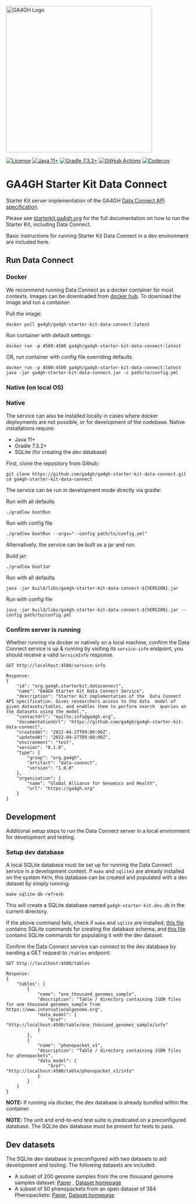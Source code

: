 <img src="https://www.ga4gh.org/wp-content/themes/ga4gh-theme/gfx/GA-logo-horizontal-tag-RGB.svg" alt="GA4GH Logo" style="width: 400px;"/>

[![License](https://img.shields.io/badge/License-Apache%202.0-blue.svg?style=flat-square)](https://opensource.org/licenses/Apache-2.0)
[![Java 11+](https://img.shields.io/badge/java-11+-blue.svg?style=flat-square)](https://www.java.com)
[![Gradle 7.3.3+](https://img.shields.io/badge/gradle-7.3.3+-blue.svg?style=flat-square)](https://gradle.org/)
[![GitHub Actions](https://img.shields.io/github/workflow/status/ga4gh/ga4gh-starter-kit-data-connect/test/main)](https://github.com/ga4gh/ga4gh-starter-kit-data-connect/actions)
[![Codecov](https://img.shields.io/codecov/c/github/ga4gh/ga4gh-starter-kit-data-connect?style=flat-square)](https://app.codecov.io/gh/ga4gh/ga4gh-starter-kit-data-connect)

# GA4GH Starter Kit Data Connect

Starter Kit server implementation of the GA4GH [Data Connect API specification](https://github.com/ga4gh-discovery/data-connect).

Please see [starterkit.ga4gh.org](https://starterkit.ga4gh.org) for the full documentation on how to run the Starter Kit, including Data Connect.

Basic instructions for running Starter Kit Data Connect in a dev environment are included here. 

## Run Data Connect

### Docker

We recommend running Data Connect as a docker container for most contexts. Images can be downloaded from [docker hub](https://hub.docker.com/repository/docker/ga4gh/ga4gh-starter-kit-data-connect). To download the image and run a container:

Pull the image:
```
docker pull ga4gh/ga4gh-starter-kit-data-connect:latest
```

Run container with default settings:
```
docker run -p 4500:4500 ga4gh/ga4gh-starter-kit-data-connect:latest
```

OR, run container with config file overriding defaults
```
docker run -p 4500:4500 ga4gh/ga4gh-starter-kit-data-connect:latest java -jar ga4gh-starter-kit-data-connect.jar -c path/to/config.yml
```
### Native (on local OS)

### Native

The service can also be installed locally in cases where docker deployments are not possible, or for development of the codebase. Native installations require:
* Java 11+
* Gradle 7.3.2+
* SQLite (for creating the dev database)

First, clone the repository from Github:
```
git clone https://github.com/ga4gh/ga4gh-starter-kit-data-connect.git
cd ga4gh-starter-kit-data-connect
```

The service can be run in development mode directly via gradle:

Run with all defaults
```
./gradlew bootRun
```

Run with config file
```
./gradlew bootRun --args="--config path/to/config.yml"
```

Alternatively, the service can be built as a jar and run:

Build jar:
```
./gradlew bootJar
```

Run with all defaults
```
java -jar build/libs/ga4gh-starter-kit-data-connect-${VERSION}.jar
```

Run with config file
```
java -jar build/libs/ga4gh-starter-kit-data-connect-${VERSION}.jar --config path/to/config.yml
```

### Confirm server is running

Whether running via docker or natively on a local machine, confirm the Data Connect service is up & running by visiting its `service-info` endpoint, you should receive a valid `ServiceInfo` response.

```
GET http://localhost:4500/service-info

Response:
{
    "id": "org.ga4gh.starterkit.dataconnect",
    "name": "GA4GH Starter Kit Data Connect Service",
    "description": "Starter Kit implementation of the  Data Connect API specification. Gives researchers access to the data  model of given datasets/tables, and enables them to perform search  queries on the datasets using the model.",
    "contactUrl": "mailto:info@ga4gh.org",
    "documentationUrl": "https://github.com/ga4gh/ga4gh-starter-kit-data-connect",
    "createdAt": "2022-04-27T09:00:00Z",
    "updatedAt": "2022-04-27T09:00:00Z",
    "environment": "test",
    "version": "0.1.0",
    "type": {
        "group": "org.ga4gh",
        "artifact": "data-connect",
        "version": "1.0.0"
    },
    "organization": {
        "name": "Global Alliance for Genomics and Health",
        "url": "https://ga4gh.org"
    }
}
```
## Development

Additional setup steps to run the Data Connect server in a local environment for development and testing.

### Setup dev database

A local SQLite database must be set up for running the Data Connect service in a development context. If `make` and `sqlite3` are already installed on the system `PATH`, this database can be created and populated with a dev dataset by simply running:

```
make sqlite-db-refresh
```

This will create a SQLite database named `ga4gh-starter-kit.dev.db` in the current directory.

If the above command fails, check if `make` and `sqlite` are installed, [this file](./database/sqlite/create-tables.sql) contains SQLite commands for creating the database schema, and [this file](./database/sqlite/add-dev-dataset.sql) contains SQLite commands for populating it with the dev dataset.

Confirm the Data Connect service can connect to the dev database by sending a GET request to `/tables` endpoint.

```
GET http://localhost:4500/tables

Response:
{
    "tables": [
        {
            "name": "one_thousand_genomes_sample",
            "description": "Table / directory containing JSON files for one thousand genomes sample from https://www.internationalgenome.org",
            "data_model": {
                "$ref": "http://localhost:4500/table/one_thousand_genomes_sample/info"
            }
        },
        {
            "name": "phenopacket_v1",
            "description": "Table / directory containing JSON files for phenopackets",
            "data_model": {
                "$ref": "http://localhost:4500/table/phenopacket_v1/info"
            }
        }
    ]
}
```
**NOTE:** If running via docker, the dev database is already bundled within the container.

**NOTE:** The unit and end-to-end test suite is predicated on a preconfigured database. The SQLite dev database must be present for tests to pass.

## Dev datasets

The SQLite dev database is preconfigured with two datasets to aid development and testing. The following datasets are included:
* A subset of 200 genome samples from the one thousand genome samples dataset: [Paper](https://www.nature.com/articles/nature15393) , [Dataset homepage](https://www.internationalgenome.org/data)
* A subset of 50 phenopackets from an open dataset of 384 Phenopackets: [Paper](https://pubmed.ncbi.nlm.nih.gov/32755546/), [Dataset homepage](https://zenodo.org/record/3905420#.YArkBzpKhPZ)